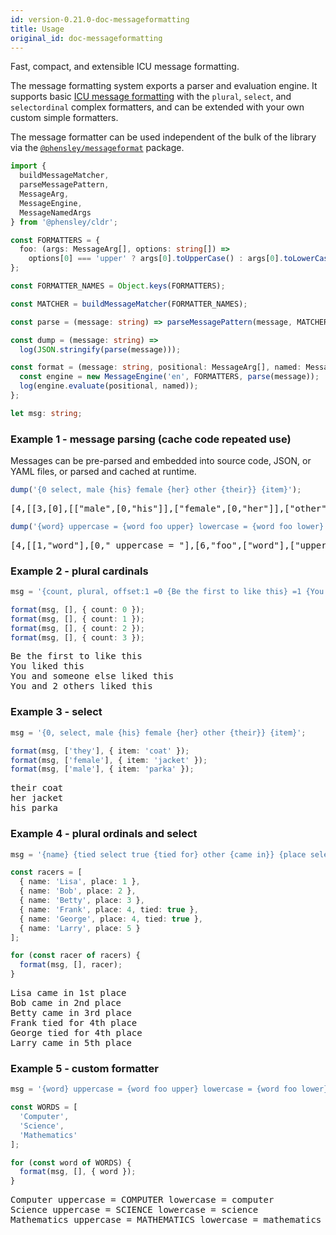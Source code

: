 ```yaml
---
id: version-0.21.0-doc-messageformatting
title: Usage
original_id: doc-messageformatting
---
```


Fast, compact, and extensible ICU message formatting.

The message formatting system exports a parser and evaluation engine. It supports basic [ICU message formatting](https://unicode-org.github.io/icu-docs/apidoc/released/icu4j/com/ibm/icu/text/MessageFormat.html) with the `plural`, `select`, and `selectordinal` complex formatters, and can be extended with your own custom simple formatters.

The message formatter can be used independent of the bulk of the library via the [`@phensley/messageformat`](https://www.npmjs.com/package/@phensley/messageformat) package.

```typescript
import {
  buildMessageMatcher,
  parseMessagePattern,
  MessageArg,
  MessageEngine,
  MessageNamedArgs
} from '@phensley/cldr';

const FORMATTERS = {
  foo: (args: MessageArg[], options: string[]) =>
    options[0] === 'upper' ? args[0].toUpperCase() : args[0].toLowerCase()
};

const FORMATTER_NAMES = Object.keys(FORMATTERS);

const MATCHER = buildMessageMatcher(FORMATTER_NAMES);

const parse = (message: string) => parseMessagePattern(message, MATCHER);

const dump = (message: string) =>
  log(JSON.stringify(parse(message)));

const format = (message: string, positional: MessageArg[], named: MessageNamedArgs = {}) => {
  const engine = new MessageEngine('en', FORMATTERS, parse(message));
  log(engine.evaluate(positional, named));
};

let msg: string;
```

### Example 1 - message parsing (cache code repeated use)

Messages can be pre-parsed and embedded into source code, JSON, or YAML files, or parsed and cached at runtime.

```typescript
dump('{0 select, male {his} female {her} other {their}} {item}');
```
<pre class="output">
[4,[[3,[0],[["male",[0,"his"]],["female",[0,"her"]],["other",[0,"their"]]]],[0," "],[1,"item"]]]
</pre>

```typescript
dump('{word} uppercase = {word foo upper} lowercase = {word foo lower}');
```
<pre class="output">
[4,[[1,"word"],[0," uppercase = "],[6,"foo",["word"],["upper"]],[0," lowercase = "],[6,"foo",["word"],["lower"]]]]
</pre>

### Example 2 - plural cardinals

```typescript
msg = '{count, plural, offset:1 =0 {Be the first to like this} =1 {You liked this} one {You and someone else liked this} other {You and # others liked this}}';

format(msg, [], { count: 0 });
format(msg, [], { count: 1 });
format(msg, [], { count: 2 });
format(msg, [], { count: 3 });
```
<pre class="output">
Be the first to like this
You liked this
You and someone else liked this
You and 2 others liked this
</pre>

### Example 3 - select

```typescript
msg = '{0, select, male {his} female {her} other {their}} {item}';

format(msg, ['they'], { item: 'coat' });
format(msg, ['female'], { item: 'jacket' });
format(msg, ['male'], { item: 'parka' });
```
<pre class="output">
their coat
her jacket
his parka
</pre>

### Example 4 - plural ordinals and select

```typescript
msg = '{name} {tied select true {tied for} other {came in}} {place selectordinal one {#st} two {#nd} few {#rd} other {#th}} place';

const racers = [
  { name: 'Lisa', place: 1 },
  { name: 'Bob', place: 2 },
  { name: 'Betty', place: 3 },
  { name: 'Frank', place: 4, tied: true },
  { name: 'George', place: 4, tied: true },
  { name: 'Larry', place: 5 }
];

for (const racer of racers) {
  format(msg, [], racer);
}
```
<pre class="output">
Lisa came in 1st place
Bob came in 2nd place
Betty came in 3rd place
Frank tied for 4th place
George tied for 4th place
Larry came in 5th place
</pre>

### Example 5 - custom formatter

```typescript
msg = '{word} uppercase = {word foo upper} lowercase = {word foo lower}';

const WORDS = [
  'Computer',
  'Science',
  'Mathematics'
];

for (const word of WORDS) {
  format(msg, [], { word });
}
```
<pre class="output">
Computer uppercase = COMPUTER lowercase = computer
Science uppercase = SCIENCE lowercase = science
Mathematics uppercase = MATHEMATICS lowercase = mathematics
</pre>
